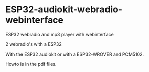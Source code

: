 # ESP32-audiokit-webradio-webinterface
ESP32 webradio and mp3 player with webinterface


2 webradio's with a ESP32

With the ESP32 audiokit or with a ESP32-WROVER and PCM5102. 

Howto is in the pdf files.

